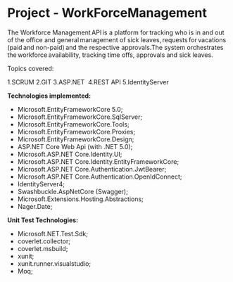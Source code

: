 
# Project - WorkForceManagement

The Workforce Management API is a platform for tracking who is in and out of the office and general management of sick leaves, requests for vacations (paid and non-paid) and the respective approvals.The system orchestrates the workforce availability, tracking time offs, approvals and sick leaves.

Topics covered:

1.SCRUM
2.GIT
3.ASP.NET 
4.REST API
5.IdentityServer

**Technologies implemented:**

- Microsoft.EntityFrameworkCore 5.0; 
-   Microsoft.EntityFrameworkCore.SqlServer; 
-   Microsoft.EntityFrameworkCore.Tools; 
-   Microsoft.EntityFrameworkCore.Proxies; 
-   Microsoft.EntityFrameworkCore.Design; 
-   ASP.NET Core Web Api (with .NET 5.0);
-   Microsoft.ASP.NET Core.Identity.UI;
-   Microsoft.ASP.NET Core.Identity.EntityFrameworkCore;
-   Microsoft.ASP.NET Core.Authentication.JwtBearer;
-   Microsoft.ASP.NET Core.Authentication.OpenIdConnect;
-   IdentityServer4;
-   Swashbuckle.AspNetCore (Swagger);
-   Microsoft.Extensions.Hosting.Abstractions;
-   Nager.Date;

**Unit Test Technologies:**
- Microsoft.NET.Test.Sdk;
-   coverlet.collector;
-   coverlet.msbuild;
-   xunit;
-   xunit.runner.visualstudio;
-   Moq;


